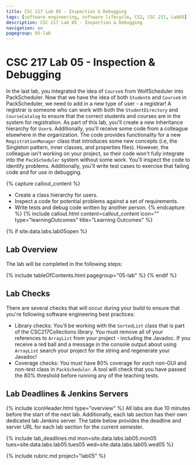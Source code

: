 ```yaml
---
title: CSC 217 Lab 05 - Inspection & Debugging
tags: [software engineering, software lifecycle, CS2, CSC 217, Lab05]
description: CSC 217 Lab 05 - Inspection & Debugging 
navigation: on
pagegroup: 05-lab
---
```

# CSC 217 Lab 05 - Inspection & Debugging
In the last lab, you integrated the idea of `Course`s from WolfScheduler into PackScheduler.  Now that we have the idea of both `Student`s and `Course`s in PackScheduler, we need to add in a new type of user - a registrar!  A registrar is someone who can work with both the `StudentDirectory` and `CourseCatalog` to ensure that the correct students and courses are in the system for registration.  As part of this lab, you'll create a new inheritance hierarchy for `User`s.  Additionally, you'll receive some code from a colleague elsewhere in the organization.  The code provides functionality for a new `RegistrationManager` class that introduces some new concepts (i.e, the Singleton pattern, inner classes, and properties files).  However, the colleague isn't working on your project, so their code won't fully integrate into the `PackScheduler` system without some work.  You'll inspect the code to identify problems. Additionally, you'll write test cases to exercise that failing code and for use in debugging.


{% capture callout_content %}
  * Create a class hierarchy for users.
  * Inspect a code for potential problems against a set of requirements.
  * Write tests and debug code written by another person.
{% endcapture %}
{% include callout.html content=callout_content icon="" type="learningOutcomes" title="Learning Outcomes" %}


{% if site.data.labs.lab05open %}
## Lab Overview
The lab will be completed in the following steps:

{% include tableOfContents.html pagegroup="05-lab" %}
{% endif %}

## Lab Checks
There are several checks that will occur during your build to ensure that you're following software engineering best practices:

  * Library checks: You'll be working with the `SortedList` class that is part of the CSC217Collections library.  You must remove all of your references to `ArrayList` from your project - including the Javadoc.  If you receive a red ball and a message in the console output about using `ArrayList` search your project for the string and regenerate your Javadoc!
  * Coverage checks: You must have 80% coverage for *each* non-GUI and non-test class in `PackScheduler`.  A tool will check that you have passed the 80% threshold before running any of the teaching tests.



## Lab Deadlines & Jenkins Servers
{% include iconHeader.html type="overview" %}
All labs are due 10 minutes before the start of the next lab.  Additionally, each lab section has their own dedicated lab Jenkins server.  The table below provides the deadline and server URL for each lab section for the current semester.

{% include lab_deadlines.md mon=site.data.labs.lab05.mon05 tues=site.data.labs.lab05.tues05 wed=site.data.labs.lab05.wed05 %}

{% include rubric.md project="lab05"  %} 
